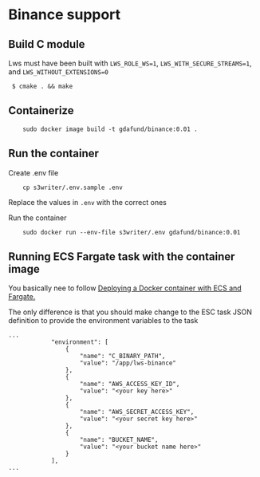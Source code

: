 # Binance support

## Build C module

Lws must have been built with `LWS_ROLE_WS=1`, `LWS_WITH_SECURE_STREAMS=1`, and
`LWS_WITHOUT_EXTENSIONS=0`

```
 $ cmake . && make
```

## Containerize

```
    sudo docker image build -t gdafund/binance:0.01 .
```

## Run the container

Create .env file  

```
    cp s3writer/.env.sample .env
```
  
Replace the values in `.env` with the correct ones  
  
Run the container  
  
```
    sudo docker run --env-file s3writer/.env gdafund/binance:0.01
```

## Running ECS Fargate task with the container image
  
You basically nee to follow [Deploying a Docker container with ECS and Fargate.](https://towardsdatascience.com/deploying-a-docker-container-with-ecs-and-fargate-7b0cbc9cd608)  
  
The only difference is that you should make change to the ESC task JSON definition to provide the environment variables to the task  

```
...
            "environment": [
                {
                    "name": "C_BINARY_PATH",
                    "value": "/app/lws-binance"
                },
                {
                    "name": "AWS_ACCESS_KEY_ID",
                    "value": "<your key here>"
                },
                {
                    "name": "AWS_SECRET_ACCESS_KEY",
                    "value": "<your secret key here>"
                },
                {
                    "name": "BUCKET_NAME",
                    "value": "<your bucket name here>"
                }
            ],
...
```